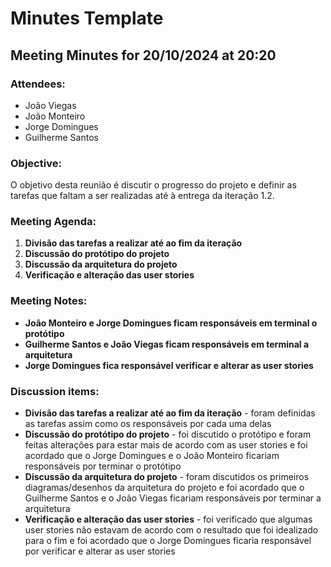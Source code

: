 # Minutes Template

## Meeting Minutes for 20/10/2024 at 20:20

### Attendees:
- João Viegas
- João Monteiro
- Jorge Domingues
- Guilherme Santos

### Objective:
O objetivo desta reunião é discutir o progresso do projeto e definir as tarefas que faltam a ser realizadas até à entrega da iteração 1.2.


### Meeting Agenda:
1. **Divisão das tarefas a realizar até ao fim da iteração**
2. **Discussão do protótipo do projeto**
3. **Discussão da arquitetura do projeto**
4. **Verificação e alteração das user stories**


### Meeting Notes:
- **João Monteiro e Jorge Domingues ficam responsáveis em terminal o protótipo**
- **Guilherme Santos e João Viegas ficam responsáveis em terminal a arquitetura**
- **Jorge Domingues fica responsável verificar e alterar as user stories**

### Discussion items:
- **Divisão das tarefas a realizar até ao fim da iteração** - foram definidas as tarefas assim como os responsáveis por cada uma delas
- **Discussão do protótipo do projeto** - foi discutido o protótipo e foram feitas alterações para estar mais de acordo com as user stories e foi acordado que o Jorge Domingues e o João Monteiro ficariam responsáveis por terminar o protótipo
- **Discussão da arquitetura do projeto** - foram discutidos os primeiros diagramas/desenhos da arquitetura do projeto e foi acordado que o Guilherme Santos e o João Viegas ficariam responsáveis por terminar a arquitetura
- **Verificação e alteração das user stories** - foi verificado que algumas user stories não estavam de acordo com o resultado que foi idealizado para o fim e foi acordado que o Jorge Domingues ficaria responsável por verificar e alterar as user stories
